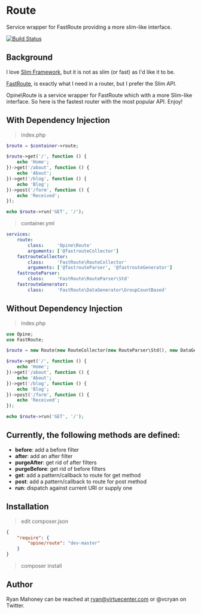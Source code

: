 Route
=====

Service wrapper for FastRoute providing a more slim-like interface.

[![Build Status](https://travis-ci.org/Opine-Org/Route.png?branch=master)](https://travis-ci.org/Opine-Org/Route)

## Background

I love [Slim Framework](http://www.slimframework.com), but it is not as slim (or fast) as I'd like it to be.

[FastRoute](https://github.com/nikic/FastRoute), is exactly what I need in a router, but I prefer the Slim API.

Opine\Route is a service wrapper for FastRoute which with a more Slim-like interface.  So here is the fastest router with the most popular API.  Enjoy!

## With Dependency Injection
> index.php

```php
$route = $container->route;

$route->get('/', function () {
    echo 'Home';
})->get('/about', function () {
    echo 'About';
})->get('/blog', function () {
    echo 'Blog';
})->post('/form', function () {
    echo 'Received';
});

echo $route->run('GET', '/');
```

> container.yml

```yaml
services:
    route:
        class:     'Opine\Route'
        arguments: ['@fastrouteCollector']
    fastrouteCollector:
        class:     'FastRoute\RouteCollector'
        arguments: ['@fastrouteParser', '@fastrouteGenerator']
    fastrouteParser:
        class:     'FastRoute\RouteParser\Std'
    fastrouteGenerator:
        class:     'FastRoute\DataGenerator\GroupCountBased'
```

## Without Dependency Injection
> index.php

```php
use Opine;
use FastRoute;

$route = new Route(new RouteCollector(new RouteParser\Std(), new DataGenerator\GroupCountBased()));

$route->get('/', function () {
    echo 'Home';
})->get('/about', function () {
    echo 'About';
})->get('/blog', function () {
    echo 'Blog';
})->post('/form', function () {
    echo 'Received';
});

echo $route->run('GET', '/');
```

## Currently, the following methods are defined:
- **before**: add a before filter
- **after**: add an after filter
- **purgeAfter**: get rid of after filters
- **purgeBefore**: get rid of before filters
- **get**: add a pattern/callback to route for get method
- **post**: add a pattern/callback to route for post method
- **run**: dispatch against current URI or supply one

## Installation
> edit composer.json

```json
{
    "require": {
        "opine/route": "dev-master"
    }
}
```

> composer install


## Author

Ryan Mahoney can be reached at ryan@virtuecenter.com or @vcryan on Twitter.